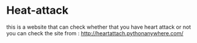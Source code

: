 # Heat-attack
this is a website that can check whether that you have heart attack or not<br>
you can check the site from : http://heartattach.pythonanywhere.com/

